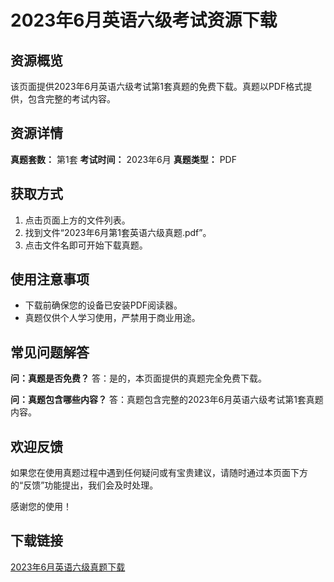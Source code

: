 # 2023年6月英语六级考试资源下载

## 资源概览

该页面提供2023年6月英语六级考试第1套真题的免费下载。真题以PDF格式提供，包含完整的考试内容。

## 资源详情

**真题套数：** 第1套
**考试时间：** 2023年6月
**真题类型：** PDF

## 获取方式

1. 点击页面上方的文件列表。
2. 找到文件“2023年6月第1套英语六级真题.pdf”。
3. 点击文件名即可开始下载真题。

## 使用注意事项

* 下载前确保您的设备已安装PDF阅读器。
* 真题仅供个人学习使用，严禁用于商业用途。

## 常见问题解答

**问：真题是否免费？**
答：是的，本页面提供的真题完全免费下载。

**问：真题包含哪些内容？**
答：真题包含完整的2023年6月英语六级考试第1套真题内容。

## 欢迎反馈

如果您在使用真题过程中遇到任何疑问或有宝贵建议，请随时通过本页面下方的“反馈”功能提出，我们会及时处理。

感谢您的使用！

## 下载链接

[2023年6月英语六级真题下载](https://pan.quark.cn/s/73e95e64bd55)